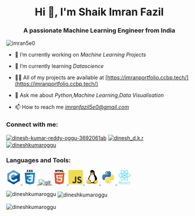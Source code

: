 <h1 align="center">Hi 👋, I'm Shaik Imran Fazil</h1>
<h3 align="center">A passionate Machine Learning Engineer from India</h3>

<p align="left"> <img src="https://komarev.com/ghpvc/?username=imran5e0&label=Profile%20views&color=0e75b6&style=flat" alt="imran5e0" /> </p>

- 🔭 I’m currently working on *Machine Learning Projects*

- 🌱 I’m currently learning *Datascience*

- 👨‍💻 All of my projects are available at [https://imranportfolio.ccbp.tech/](https://imranportfolio.ccbp.tech/)

- 💬 Ask me about *Python,Machine Learning,Data Visualisation*

- 📫 How to reach me *imranfazil5e0@gmail.com*

<h3 align="left">Connect with me:</h3>
<p align="left">
<a href="https://linkedin.com/in/dinesh-kumar-reddy-oggu-3692061ab" target="blank"><img align="center" src="https://raw.githubusercontent.com/rahuldkjain/github-profile-readme-generator/master/src/images/icons/Social/linked-in-alt.svg" alt="dinesh-kumar-reddy-oggu-3692061ab" height="30" width="40" /></a>
<a href="https://instagram.com/dinesh_d.k.r" target="blank"><img align="center" src="https://raw.githubusercontent.com/rahuldkjain/github-profile-readme-generator/master/src/images/icons/Social/instagram.svg" alt="dinesh_d.k.r" height="30" width="40" /></a>
<a href="https://www.hackerrank.com/dineshkumaroggu" target="blank"><img align="center" src="https://raw.githubusercontent.com/rahuldkjain/github-profile-readme-generator/master/src/images/icons/Social/hackerrank.svg" alt="dineshkumaroggu" height="30" width="40" /></a>
</p>

<h3 align="left">Languages and Tools:</h3>
<p align="left"> <a href="https://www.cprogramming.com/" target="_blank"> <img src="https://raw.githubusercontent.com/devicons/devicon/master/icons/c/c-original.svg" alt="c" width="40" height="40"/> </a> <a href="https://www.w3schools.com/css/" target="_blank"> <img src="https://raw.githubusercontent.com/devicons/devicon/master/icons/css3/css3-original-wordmark.svg" alt="css3" width="40" height="40"/> </a> <a href="https://git-scm.com/" target="_blank"> <img src="https://www.vectorlogo.zone/logos/git-scm/git-scm-icon.svg" alt="git" width="40" height="40"/> </a> <a href="https://www.w3.org/html/" target="_blank"> <img src="https://raw.githubusercontent.com/devicons/devicon/master/icons/html5/html5-original-wordmark.svg" alt="html5" width="40" height="40"/> </a> <a href="https://developer.mozilla.org/en-US/docs/Web/JavaScript" target="_blank"> <img src="https://raw.githubusercontent.com/devicons/devicon/master/icons/javascript/javascript-original.svg" alt="javascript" width="40" height="40"/> </a> <a href="https://www.linux.org/" target="_blank"> <img src="https://raw.githubusercontent.com/devicons/devicon/master/icons/linux/linux-original.svg" alt="linux" width="40" height="40"/> </a> <a href="https://www.python.org" target="_blank"> <img src="https://raw.githubusercontent.com/devicons/devicon/master/icons/python/python-original.svg" alt="python" width="40" height="40"/> </a> <a href="https://reactjs.org/" target="_blank"> <img src="https://raw.githubusercontent.com/devicons/devicon/master/icons/react/react-original-wordmark.svg" alt="react" width="40" height="40"/> </a> </p>

<p><img align="left" src="https://github-readme-stats.vercel.app/api/top-langs?username=dineshkumaroggu&show_icons=true&locale=en&layout=compact&theme=dark" alt="dineshkumaroggu" /></p>

<p>&nbsp;<img align="center" src="https://github-readme-stats.vercel.app/api?username=dineshkumaroggu&show_icons=true&locale=en&theme=dark" alt="dineshkumaroggu" /></p>

<p><img align="center" src="https://github-readme-streak-stats.herokuapp.com/?user=dineshkumaroggu&theme=dark" alt="dineshkumaroggu" /></p>
